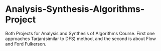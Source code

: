 # Analysis-Synthesis-Algorithms-Project
Both Projects for Analysis and Synthesis of Algorithms Course. First one approaches Tarjan(similar to DFS) method, and the second is about Flow and Ford Fulkerson.
